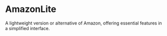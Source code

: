 # AmazonLite
 A lightweight version or alternative of Amazon, offering essential features in a simplified interface.
